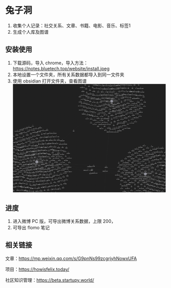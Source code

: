 # 兔子洞

1. 收集个人记录：社交关系、文章、书籍、电影、音乐、标签1
2. 生成个人库及图谱


## 安装使用

1. 下载源码，导入 chrome，导入方法：https://notes.bluetech.top/website/install.jpeg
2. 本地设置一个文件夹，所有关系数据都导入到同一文件夹
3. 使用 obsidian 打开文件夹，查看图谱
![](graph.png "")

## 进度
1. 进入微博 PC 版，可导出微博关系数据，上限 200，
2. 可导出 flomo 笔记

## 相关链接

文章：https://mp.weixin.qq.com/s/G9pnNs99zcgrjyhNowxUFA 

项目：https://howisfelix.today/

社区知识管理：https://beta.startupy.world/
